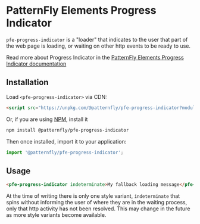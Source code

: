 # PatternFly Elements Progress Indicator
     
`pfe-progress-indicator` is a "loader" that indicates to the user that part of the web page is loading, or waiting on other http events to be ready to use.

Read more about Progress Indicator in the [PatternFly Elements Progress Indicator documentation](https://patternflyelements.org/components/progress-indicator)

##  Installation

Load `<pfe-progress-indicator>` via CDN:

```html
<script src="https://unpkg.com/@patternfly/pfe-progress-indicator?module"></script>
```

Or, if you are using [NPM](https://npm.im), install it

```bash
npm install @patternfly/pfe-progress-indicator
```

Then once installed, import it to your application:

```js
import '@patternfly/pfe-progress-indicator';
```

## Usage
```html
<pfe-progress-indicator indeterminate>My fallback loading message</pfe-progress-indicator>
```

At the time of writing there is only one style variant, `indeterminate` that spins without informing the user of where they are in the waiting process, only that http activity has not been resolved. This may change in the future as more style variants become available.

